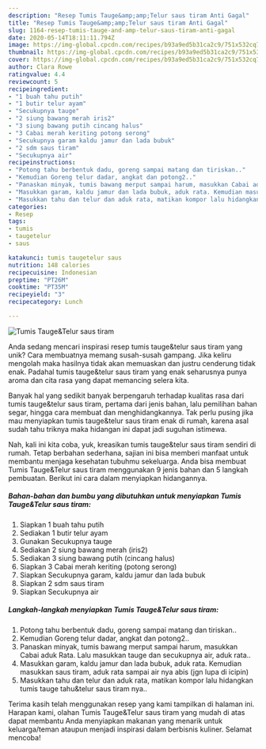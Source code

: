 ```yaml
---
description: "Resep Tumis Tauge&amp;amp;Telur saus tiram Anti Gagal"
title: "Resep Tumis Tauge&amp;amp;Telur saus tiram Anti Gagal"
slug: 1164-resep-tumis-tauge-and-amp-telur-saus-tiram-anti-gagal
date: 2020-05-14T18:11:11.794Z
image: https://img-global.cpcdn.com/recipes/b93a9ed5b31ca2c9/751x532cq70/tumis-taugetelur-saus-tiram-foto-resep-utama.jpg
thumbnail: https://img-global.cpcdn.com/recipes/b93a9ed5b31ca2c9/751x532cq70/tumis-taugetelur-saus-tiram-foto-resep-utama.jpg
cover: https://img-global.cpcdn.com/recipes/b93a9ed5b31ca2c9/751x532cq70/tumis-taugetelur-saus-tiram-foto-resep-utama.jpg
author: Clara Rowe
ratingvalue: 4.4
reviewcount: 5
recipeingredient:
- "1 buah tahu putih"
- "1 butir telur ayam"
- "Secukupnya tauge"
- "2 siung bawang merah iris2"
- "3 siung bawang putih cincang halus"
- "3 Cabai merah keriting potong serong"
- "Secukupnya garam kaldu jamur dan lada bubuk"
- "2 sdm saus tiram"
- "Secukupnya air"
recipeinstructions:
- "Potong tahu berbentuk dadu, goreng sampai matang dan tiriskan.."
- "Kemudian Goreng telur dadar, angkat dan potong2.."
- "Panaskan minyak, tumis bawang merput sampai harum, masukkan Cabai aduk Rata. Lalu masukkan tauge dan secukupnya air, aduk rata.."
- "Masukkan garam, kaldu jamur dan lada bubuk, aduk rata. Kemudian masukkan saus tiram, aduk rata sampai air nya abis (jgn lupa di icipin)"
- "Masukkan tahu dan telur dan aduk rata, matikan kompor lalu hidangkan tumis tauge tahu&amp;telur saus tiram nya.."
categories:
- Resep
tags:
- tumis
- taugetelur
- saus

katakunci: tumis taugetelur saus 
nutrition: 148 calories
recipecuisine: Indonesian
preptime: "PT26M"
cooktime: "PT35M"
recipeyield: "3"
recipecategory: Lunch

---
```



![Tumis Tauge&amp;Telur saus tiram](https://img-global.cpcdn.com/recipes/b93a9ed5b31ca2c9/751x532cq70/tumis-taugetelur-saus-tiram-foto-resep-utama.jpg)

Anda sedang mencari inspirasi resep tumis tauge&amp;telur saus tiram yang unik? Cara membuatnya memang susah-susah gampang. Jika keliru mengolah maka hasilnya tidak akan memuaskan dan justru cenderung tidak enak. Padahal tumis tauge&amp;telur saus tiram yang enak seharusnya punya aroma dan cita rasa yang dapat memancing selera kita.

Banyak hal yang sedikit banyak berpengaruh terhadap kualitas rasa dari tumis tauge&amp;telur saus tiram, pertama dari jenis bahan, lalu pemilihan bahan segar, hingga cara membuat dan menghidangkannya. Tak perlu pusing jika mau menyiapkan tumis tauge&amp;telur saus tiram enak di rumah, karena asal sudah tahu triknya maka hidangan ini dapat jadi suguhan istimewa.




Nah, kali ini kita coba, yuk, kreasikan tumis tauge&amp;telur saus tiram sendiri di rumah. Tetap berbahan sederhana, sajian ini bisa memberi manfaat untuk membantu menjaga kesehatan tubuhmu sekeluarga. Anda bisa membuat Tumis Tauge&amp;Telur saus tiram menggunakan 9 jenis bahan dan 5 langkah pembuatan. Berikut ini cara dalam menyiapkan hidangannya.

<!--inarticleads1-->

##### Bahan-bahan dan bumbu yang dibutuhkan untuk menyiapkan Tumis Tauge&amp;Telur saus tiram:

1. Siapkan 1 buah tahu putih
1. Sediakan 1 butir telur ayam
1. Gunakan Secukupnya tauge
1. Sediakan 2 siung bawang merah (iris2)
1. Sediakan 3 siung bawang putih (cincang halus)
1. Siapkan 3 Cabai merah keriting (potong serong)
1. Siapkan Secukupnya garam, kaldu jamur dan lada bubuk
1. Siapkan 2 sdm saus tiram
1. Siapkan Secukupnya air




<!--inarticleads2-->

##### Langkah-langkah menyiapkan Tumis Tauge&amp;Telur saus tiram:

1. Potong tahu berbentuk dadu, goreng sampai matang dan tiriskan..
1. Kemudian Goreng telur dadar, angkat dan potong2..
1. Panaskan minyak, tumis bawang merput sampai harum, masukkan Cabai aduk Rata. Lalu masukkan tauge dan secukupnya air, aduk rata..
1. Masukkan garam, kaldu jamur dan lada bubuk, aduk rata. Kemudian masukkan saus tiram, aduk rata sampai air nya abis (jgn lupa di icipin)
1. Masukkan tahu dan telur dan aduk rata, matikan kompor lalu hidangkan tumis tauge tahu&amp;telur saus tiram nya..




Terima kasih telah menggunakan resep yang kami tampilkan di halaman ini. Harapan kami, olahan Tumis Tauge&amp;Telur saus tiram yang mudah di atas dapat membantu Anda menyiapkan makanan yang menarik untuk keluarga/teman ataupun menjadi inspirasi dalam berbisnis kuliner. Selamat mencoba!
